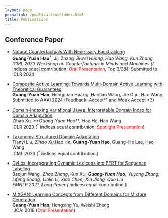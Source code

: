```yaml
---
layout: page
permalink: /publications/index.html
title: Publications
---
```


## Conference Paper

- [Natural Counterfactuals With Necessary Backtracking](https://sites.google.com/view/counterfactuals-icml/accepted-papers)<br>**Guang-Yuan Hao<sup>*</sup>**, Jiji Zhang<sup>*</sup>, Biwei Huang, Hao Wang, Kun Zhang<br>ICML 2023 Workshop on Counterfactuals in Minds and Machines ((<sup>*</sup> indices equal contribution; <font color='red'>Oral Presentation</font>, Top 3/38); Submitted to ICLR 2024<br>

- [Composite Active Learning: Towards Multi-Domain Active Learning with Theoretical Guarantees]()<br>**Guang-Yuan Hao**, Hengguan Huang, Haotian Wang, Jie Gao, Hao Wang<br>Submitted to AAAI 2024 (Feedback: Accept*1 and Weak Accept *3)<br>

- [Domain-Indexing Variational Bayes: Interpretable Domain Index for Domain Adaptation](https://openreview.net/forum?id=pxStyaf2oJ5)<br>Zihao Xu<sup>*</sup>, **Guang-Yuan Hao<sup>*</sup>**, Hao He, Hao Wang<br>ICLR 2023 (<sup>*</sup> indices equal contribution; <font color='red'>Spotlight Presentation</font>)<br>

- [Taxonomy-Structured Domain Adaptation](http://www.wanghao.in/paper/ICML23_TSDA.pdf)<br>Tianyi Liu<sup>*</sup>, Zihao Xu<sup>*</sup>,Hao He, **Guang-Yuan Hao**, Guang-He Lee, Hao Wang<br>ICML 2023 (<sup>*</sup> indices equal contribution.)<br>

- [DyLex: Incorporating Dynamic Lexicons into BERT for Sequence Labeling](https://aclanthology.org/2021.emnlp-main.211.pdf)<br>Baojun Wang<sup>*</sup>, Zhao Zhang<sup>*</sup>, Kun Xu<sup>*</sup>, **Guang-Yuan Hao**, Yuyang Zhang, Lifeng Shang, Linlin Li, Xiao Chen, Xin Jiang, Qun Liu<br>EMNLP 2021, Long Paper (<sup>*</sup> indices equal contribution.)<br>

- [MIXGAN: Learning Concepts from Different Domains for Mixture Generation](https://www.ijcai.org/proceedings/2018/306)<br> **Guang-Yuan Hao**, Hongxing Yu, Weishi Zheng<br>IJCAI 2018 (<font color='red'>Oral Presentation</font>)<br>

  <br>

